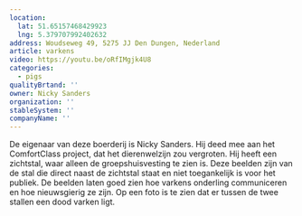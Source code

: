 ```yaml
---
location:
  lat: 51.65157468429923
  lng: 5.379707992402632
address: Woudseweg 49, 5275 JJ Den Dungen, Nederland
article: varkens
video: https://youtu.be/oRfIMgjk4U8
categories:
  - pigs
qualityBrtand: ''
owner: Nicky Sanders
organization: ''
stableSystem: ''
companyName: ''
---
```

De eigenaar van deze boerderij is Nicky Sanders. Hij deed mee aan het ComfortClass project, dat het dierenwelzijn zou vergroten. Hij heeft een zichtstal, waar alleen de groepshuisvesting te zien is. Deze beelden zijn van de stal die direct naast de zichtstal staat en niet toegankelijk is voor het publiek. De beelden laten goed zien hoe varkens onderling communiceren en hoe nieuwsgierig ze zijn. Op een foto is te zien dat er tussen de twee stallen een dood varken ligt.
